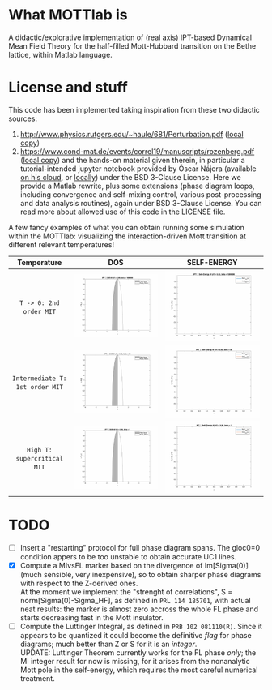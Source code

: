 # What MOTTlab is
A didactic/explorative implementation of (real axis) IPT-based Dynamical Mean Field Theory for the half-filled Mott-Hubbard transition on the Bethe lattice, within Matlab language.

# License and stuff
This code has been implemented taking inspiration from these two didactic sources:
1. http://www.physics.rutgers.edu/~haule/681/Perturbation.pdf ([local copy](didactic_sources/haule_IPTtheory_rutgers.pdf))
2. https://www.cond-mat.de/events/correl19/manuscripts/rozenberg.pdf ([local copy](didactic_sources/rozenberg_review_julich.pdf))
and the hands-on material given therein, in particular a tutorial-intended jupyter notebook provided by Óscar Nájera (available [on his cloud](http://mycore.core-cloud.net/index.php/s/oAz0lIWuBM90Gqt), or [locally](najera_repo/PYTHON/real_ipt-text_v3.ipynb)) under the BSD 3-Clause License. Here we provide a Matlab rewrite, plus some extensions (phase diagram loops, including convergence and self-mixing control, various post-processing and data analysis routines), again under BSD 3-Clause License. You can read more about allowed use of this code in the LICENSE file.

A few fancy examples of what you can obtain running some simulation within the MOTTlab: visualizing the interaction-driven Mott transition at different relevant temperatures!

 Temperature  | DOS | SELF-ENERGY
:-------------------------:|:-------------------------:|:-------------------------:
`T -> 0: 2nd order MIT` |![Mott-Transition-AnimatedDOS-zeroT](./readme_data/uDOS_zeroT.gif) | ![Mott-Transition-AnimatedSIGMA-zeroT](./readme_data/uSigma_zeroT.gif) 
`Intermediate T: 1st order MIT`  |![Mott-Transition-AnimatedDOS-intermediateT](./readme_data/uDOS_beta50.gif) | ![Mott-Transition-AnimatedSIGMA-intermediateT](./readme_data/uSigma_beta50.gif)
`High T: supercritical MIT` |![Mott-Transition-AnimatedDOS-highT](./readme_data/uDOS_beta1.gif) | ![Mott-Transition-AnimatedSIGMA-highT](./readme_data/uSigma_beta1.gif)  

# TODO
- [ ] Insert a "restarting" protocol for full phase diagram spans. The gloc0=0 condition appers to be too unstable to obtain accurate UC1 lines. 
- [x] Compute a MIvsFL marker based on the divergence of Im[Sigma(0)] (much sensible, very inexpensive), so to obtain sharper phase diagrams with respect to the Z-derived ones.  
 At the moment we implement the "strenght of correlations", S = norm[Sigma(0)-Sigma_HF], as defined in `PRL 114 185701`, with actual neat results: the marker is almost zero accross the whole FL phase and starts decreasing fast in the Mott insulator.
- [ ] Compute the Luttinger Integral, as defined in `PRB 102 081110(R)`. Since it appears to be quantized it could become the definitive _flag_ for phase diagrams; much better than Z or S for it is an _integer_.  
UPDATE: Luttinger Theorem currently works for the FL phase *only*; the MI integer result for now is missing, for it arises from the nonanalytic Mott pole in the self-energy, which requires the most careful numerical treatment.  
